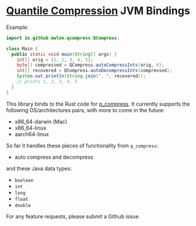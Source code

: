 # [Quantile Compression](https://github.com/mwlon/quantile-compression) JVM Bindings

Example:

```java
import io.github.mwlon.qcompress.QCompress;

class Main {
  public static void main(String[] args) {
    int[] orig = {1, 2, 3, 4, 5};
    byte[] compressed = QCompress.autoCompressInts(orig, 6);
    int[] recovered = QCompress.autoDecompressInts(compressed);
    System.out.println(String.join(", ", recovered));
    // prints 1, 2, 3, 4, 5
  }
}
```

This library binds to the Rust code for
[q_compress](https://github.com/mwlon/quantile-compression/tree/main/q_compress).
It currently supports the following OS/architectures pairs, with more
to come in the future:
* x86_64-darwin (Mac)
* x86_64-linux
* aarch64-linux

So far it handles these pieces of functionality from `q_compress`:
* auto compress and decompress

and these Java data types:
* `boolean`
* `int`
* `long`
* `float`
* `double`

For any feature requests, please submit a Github issue.
